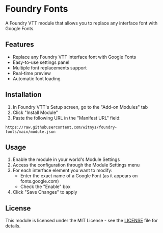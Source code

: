 # Foundry Fonts

A Foundry VTT module that allows you to replace any interface font with Google Fonts.

## Features

- Replace any Foundry VTT interface font with Google Fonts
- Easy-to-use settings panel
- Multiple font replacements support
- Real-time preview
- Automatic font loading

## Installation

1. In Foundry VTT's Setup screen, go to the "Add-on Modules" tab
2. Click "Install Module"
3. Paste the following URL in the "Manifest URL" field:
```
https://raw.githubusercontent.com/witnys/foundry-fonts/main/module.json
```

## Usage

1. Enable the module in your world's Module Settings
2. Access the configuration through the Module Settings menu
3. For each interface element you want to modify:
   - Enter the exact name of a Google Font (as it appears on fonts.google.com)
   - Check the "Enable" box
4. Click "Save Changes" to apply

## License

This module is licensed under the MIT License - see the [LICENSE](LICENSE) file for details.
